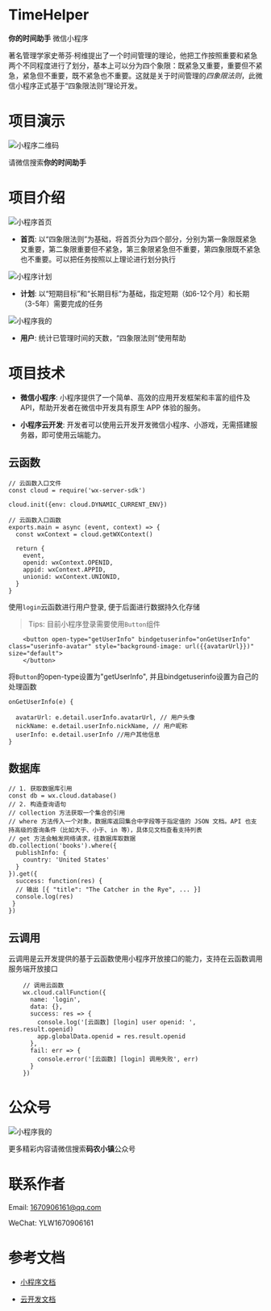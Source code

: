 # TimeHelper

**你的时间助手** 微信小程序

著名管理学家史蒂芬·柯维提出了一个时间管理的理论，他把工作按照重要和紧急两个不同程度进行了划分，基本上可以分为四个象限：既紧急又重要，重要但不紧急，紧急但不重要，既不紧急也不重要。这就是关于时间管理的*四象限法则*，此微信小程序正式基于“四象限法则”理论开发。

# 项目演示

![小程序二维码](./doc/img/time-helper.png)

请微信搜索**你的时间助手**

# 项目介绍

![小程序首页](./doc/img/index.png)

- **首页**: 以“四象限法则”为基础，将首页分为四个部分，分别为第一象限既紧急又重要，第二象限重要但不紧急，第三象限紧急但不重要，第四象限既不紧急也不重要。可以把任务按照以上理论进行划分执行

![小程序计划](./doc/img/plan.jpg)

- **计划**: 以“短期目标”和“长期目标”为基础，指定短期（如6-12个月）和长期（3-5年）需要完成的任务

![小程序我的](./doc/img/mine.jpg)

- **用户**: 统计已管理时间的天数，“四象限法则”使用帮助

# 项目技术

- **微信小程序**: 小程序提供了一个简单、高效的应用开发框架和丰富的组件及API，帮助开发者在微信中开发具有原生 APP 体验的服务。

- **小程序云开发**: 开发者可以使用云开发开发微信小程序、小游戏，无需搭建服务器，即可使用云端能力。

## 云函数

```
// 云函数入口文件
const cloud = require('wx-server-sdk')

cloud.init({env: cloud.DYNAMIC_CURRENT_ENV})

// 云函数入口函数
exports.main = async (event, context) => {
  const wxContext = cloud.getWXContext()

  return {
    event,
    openid: wxContext.OPENID,
    appid: wxContext.APPID,
    unionid: wxContext.UNIONID,
  }
}
```

使用`login`云函数进行用户登录, 便于后面进行数据持久化存储

> Tips: 目前小程序登录需要使用`Button`组件

```
	<button open-type="getUserInfo" bindgetuserinfo="onGetUserInfo" class="userinfo-avatar" style="background-image: url({{avatarUrl}})" size="default">
	</button>
```

将`Button`的open-type设置为"getUserInfo", 并且bindgetuserinfo设置为自己的处理函数

```
onGetUserInfo(e) { 
  
  avatarUrl: e.detail.userInfo.avatarUrl, // 用户头像
  nickName: e.detail.userInfo.nickName, // 用户昵称
  userInfo: e.detail.userInfo //用户其他信息
}
```

## 数据库

```
// 1. 获取数据库引用
const db = wx.cloud.database()
// 2. 构造查询语句
// collection 方法获取一个集合的引用
// where 方法传入一个对象，数据库返回集合中字段等于指定值的 JSON 文档。API 也支持高级的查询条件（比如大于、小于、in 等），具体见文档查看支持列表
// get 方法会触发网络请求，往数据库取数据
db.collection('books').where({
  publishInfo: {
    country: 'United States'
  }
}).get({
  success: function(res) {
  // 输出 [{ "title": "The Catcher in the Rye", ... }]
  console.log(res)
 }
})
```

## 云调用

云调用是云开发提供的基于云函数使用小程序开放接口的能力，支持在云函数调用服务端开放接口

```
    // 调用云函数
    wx.cloud.callFunction({
      name: 'login',
      data: {},
      success: res => {
        console.log('[云函数] [login] user openid: ', res.result.openid)
        app.globalData.openid = res.result.openid
      },
      fail: err => {
        console.error('[云函数] [login] 调用失败', err)
      }
    })
```

# 公众号

![小程序我的](./doc/img/mnxz.png)

更多精彩内容请微信搜索**码农小镇**公众号

# 联系作者

Email: 1670906161@qq.com

WeChat: YLW1670906161

# 参考文档

- [小程序文档](https://developers.weixin.qq.com/miniprogram/dev/framework/)

- [云开发文档](https://developers.weixin.qq.com/miniprogram/dev/wxcloud/basis/getting-started.html)


